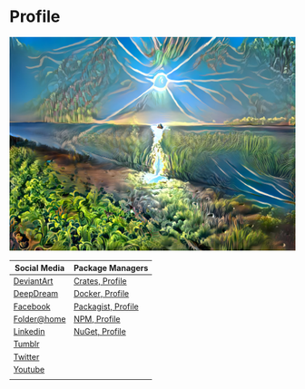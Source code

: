 # Profile
![toasters](./background.jpg)


| Social Media                                                             | Package Managers                                                   |
| ------------------------------------------------------------------------ | ------------------------------------------------------------------ |
| [DeviantArt](https://www.deviantart.com/designermadsen)                  | [Crates, Profile](https://crates.io/users/kentvejrupmadsen)        |
| [DeepDream](https://deepdreamgenerator.com/u/designermadsen)             | [Docker, Profile](https://hub.docker.com/u/designermadsen)         |
| [Facebook](https://www.facebook.com/kentvejrupmadsen/)                   | [Packagist, Profile](https://packagist.org/users/designermadsen/)  |
| [Folder@home](https://stats.foldingathome.org/donor/name/designermadsen) | [NPM, Profile](https://www.npmjs.com/~kentvejrupmadsen)            |
| [Linkedin](https://www.linkedin.com/in/kent-vejrup-madsen/)              | [NuGet, Profile](https://www.nuget.org/profiles/GoalPioneers)      |
| [Tumblr](https://kent-vejrup-madsen.tumblr.com/)                         | |
| [Twitter](https://twitter.com/Designermadsen)                            | |
| [Youtube](https://www.youtube.com/channel/UCKKk3v5CdelOvhFcmvJ9Biw)      | |
|                                                                          | |



